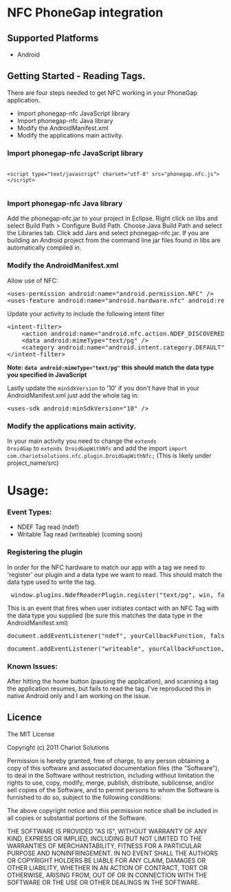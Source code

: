 # NFC PhoneGap integration

## Supported Platforms

* Android

## Getting Started - Reading Tags.

There are four steps needed to get NFC working in your PhoneGap application.

* Import phonegap-nfc JavaScript library
* Import phonegap-nfc Java library
* Modify the AndroidManifest.xml
* Modify the applications main activity.

### Import phonegap-nfc JavaScript library
<pre>
	<code>
&lt;script type="text/javascript" charset="utf-8" src="phonegap.nfc.js"&gt;&lt;/script&gt;
	</code>
</pre>

### Import phonegap-nfc Java library
Add the phonegap-nfc.jar to your project in Eclipse. Right click on libs and select Build Path > Configure Build Path. Choose Java Build Path and select the Libraries tab. Click add Jars and select phonegap-nfc.jar. If you are building an Android project from the command line jar files found in libs are automatically compiled in.

### Modify the AndroidManifest.xml
Allow use of NFC:
<pre>
&lt;uses-permission android:name="android.permission.NFC" /&gt;
&lt;uses-feature android:name="android.hardware.nfc" android:required="true" /&gt;
</pre>

Update your activity to include the following intent filter
<pre>
&lt;intent-filter&gt;
	&lt;action android:name="android.nfc.action.NDEF_DISCOVERED" /&gt;
	&lt;data android:mimeType="text/pg" /&gt;
	&lt;category android:name="android.intent.category.DEFAULT" /&gt;
&lt;/intent-filter&gt;
</pre>
**Note: <code>data android:mimeType="text/pg"</code> this should match the data type you specified in JavaScript**

Lastly update the <code>minSdkVersion</code> to '10' if you don't have that in your AndroidManifest.xml just add the whole tag in:
<pre>
&lt;uses-sdk android:minSdkVersion="10" /&gt;	
</pre>

### Modify the applications main activity.
In your main activity you need to change the <code>extends DroidGap</code> to <code>extends DroidGapWithNfc</code> and add the import <code>import com.chariotsolutions.nfc.plugin.DroidGapWithNfc;</code>
(This is likely under project_name/src)

# Usage:

### Event Types:

 * NDEF Tag read (ndef)
 * Writable Tag read (writeable) (coming soon)

### Registering the plugin
In order for the NFC hardware to match our app with a tag we need to 'register' our plugin and a data type we want to read. This should match the data type used to write the tag.

<pre> window.plugins.NdefReaderPlugin.register("text/pg", win, fail); </pre>

This is an event that fires when user initiates contact with an NFC Tag with the data type you supplied (be sure this matches the data type in the AndroidManifest.xml)

<pre>document.addEventListener("ndef", yourCallbackFunction, false);</pre>
<pre>document.addEventListener("writeable", yourCallbackFunction, false);</pre>

### Known Issues:
After hitting the home button (pausing the application), and scanning a tag the application resumes, but fails to read the tag.
I've reproduced this in native Android only and I am working on the issue.

## Licence ##

The MIT License

Copyright (c) 2011 Chariot Solutions

Permission is hereby granted, free of charge, to any person obtaining a copy
of this software and associated documentation files (the "Software"), to deal
in the Software without restriction, including without limitation the rights
to use, copy, modify, merge, publish, distribute, sublicense, and/or sell
copies of the Software, and to permit persons to whom the Software is
furnished to do so, subject to the following conditions:

The above copyright notice and this permission notice shall be included in
all copies or substantial portions of the Software.

THE SOFTWARE IS PROVIDED "AS IS", WITHOUT WARRANTY OF ANY KIND, EXPRESS OR
IMPLIED, INCLUDING BUT NOT LIMITED TO THE WARRANTIES OF MERCHANTABILITY,
FITNESS FOR A PARTICULAR PURPOSE AND NONINFRINGEMENT. IN NO EVENT SHALL THE
AUTHORS OR COPYRIGHT HOLDERS BE LIABLE FOR ANY CLAIM, DAMAGES OR OTHER
LIABILITY, WHETHER IN AN ACTION OF CONTRACT, TORT OR OTHERWISE, ARISING FROM,
OUT OF OR IN CONNECTION WITH THE SOFTWARE OR THE USE OR OTHER DEALINGS IN
THE SOFTWARE.
